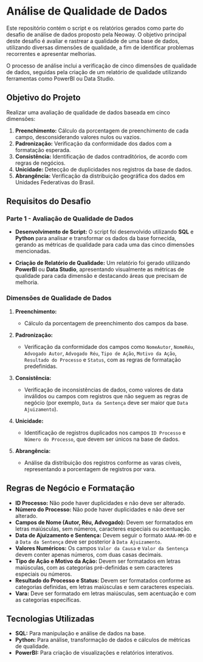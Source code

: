 # Análise de Qualidade de Dados 

Este repositório contém o script e os relatórios gerados como parte do desafio de análise de dados proposto pela Neoway. O objetivo principal deste desafio é avaliar e rastrear a qualidade de uma base de dados, utilizando diversas dimensões de qualidade, a fim de identificar problemas recorrentes e apresentar melhorias.

O processo de análise inclui a verificação de cinco dimensões de qualidade de dados, seguidas pela criação de um relatório de qualidade utilizando ferramentas como PowerBI ou Data Studio.

## Objetivo do Projeto

Realizar uma avaliação de qualidade de dados baseada em cinco dimensões:

1. **Preenchimento:** Cálculo da porcentagem de preenchimento de cada campo, desconsiderando valores nulos ou vazios.
2. **Padronização:** Verificação da conformidade dos dados com a formatação esperada.
3. **Consistência:** Identificação de dados contraditórios, de acordo com regras de negócios.
4. **Unicidade:** Detecção de duplicidades nos registros da base de dados.
5. **Abrangência:** Verificação da distribuição geográfica dos dados em Unidades Federativas do Brasil.

## Requisitos do Desafio

### Parte 1 - Avaliação de Qualidade de Dados

- **Desenvolvimento de Script:** O script foi desenvolvido utilizando **SQL** e **Python** para analisar e transformar os dados da base fornecida, gerando as métricas de qualidade para cada uma das cinco dimensões mencionadas.
  
- **Criação de Relatório de Qualidade:** Um relatório foi gerado utilizando **PowerBI** ou **Data Studio**, apresentando visualmente as métricas de qualidade para cada dimensão e destacando áreas que precisam de melhoria.

### Dimensões de Qualidade de Dados

1. **Preenchimento:** 
   - Cálculo da porcentagem de preenchimento dos campos da base.
  
2. **Padronização:**
   - Verificação da conformidade dos campos como `NomeAutor`, `NomeRéu`, `Advogado Autor`, `Advogado Réu`, `Tipo de Ação`, `Motivo da Ação`, `Resultado do Processo` e `Status`, com as regras de formatação predefinidas.

3. **Consistência:**
   - Verificação de inconsistências de dados, como valores de data inválidos ou campos com registros que não seguem as regras de negócio (por exemplo, `Data da Sentença` deve ser maior que `Data Ajuizamento`).

4. **Unicidade:**
   - Identificação de registros duplicados nos campos `ID Processo` e `Número do Processo`, que devem ser únicos na base de dados.

5. **Abrangência:**
   - Análise da distribuição dos registros conforme as varas cíveis, representando a porcentagem de registros por vara.

## Regras de Negócio e Formatação

- **ID Processo:** Não pode haver duplicidades e não deve ser alterado.
- **Número do Processo:** Não pode haver duplicidades e não deve ser alterado.
- **Campos de Nome (Autor, Réu, Advogado):** Devem ser formatados em letras maiúsculas, sem números, caracteres especiais ou acentuação.
- **Data de Ajuizamento e Sentença:** Devem seguir o formato `AAAA-MM-DD` e a `Data da Sentença` deve ser posterior à `Data Ajuizamento`.
- **Valores Numéricos:** Os campos `Valor da Causa` e `Valor da Sentença` devem conter apenas números, com duas casas decimais.
- **Tipo de Ação e Motivo da Ação:** Devem ser formatados em letras maiúsculas, com as categorias pré-definidas e sem caracteres especiais ou números.
- **Resultado do Processo e Status:** Devem ser formatados conforme as categorias definidas, em letras maiúsculas e sem caracteres especiais.
- **Vara:** Deve ser formatado em letras maiúsculas, sem acentuação e com as categorias específicas.

## Tecnologias Utilizadas

- **SQL:** Para manipulação e análise de dados na base.
- **Python:** Para análise, transformação de dados e cálculos de métricas de qualidade.
- **PowerBI:** Para criação de visualizações e relatórios interativos.

